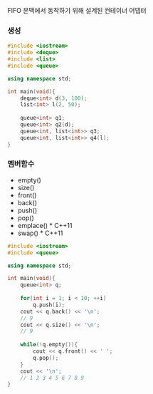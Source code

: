 FIFO 문맥에서 동작하기 위해 설계된 컨테이너 어뎁터



### 생성

```c++
#include <iostream>
#include <deque>
#include <list>
#include <queue>

using namespace std;

int main(void){
    deque<int> d(3, 100);
    list<int> l(2, 50);
    
    queue<int> q1;
    queue<int> q2(d);
    queue<int, list<int>> q3;
    queue<int, list<int>> q4(l);
}
```



### 멤버함수

- empty()
- size()
- front()
- back()
- push()
- pop()
- emplace()  \* C++11
- swap() \* C++11

```c++
#include <iostream>
#include <queue>

using namespace std;

int main(void){
    queue<int> q;
    
    for(int i = 1; i < 10; ++i)
        q.push(i);
    cout << q.back() << '\n';
    // 9
    cout << q.size() << '\n';
    // 9
    
    while(!q.empty()){
        cout << q.front() << ' ';
        q.pop();
    }
    cout << '\n';
    // 1 2 3 4 5 6 7 8 9
}
```